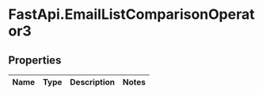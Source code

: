 # FastApi.EmailListComparisonOperator3

## Properties
Name | Type | Description | Notes
------------ | ------------- | ------------- | -------------
